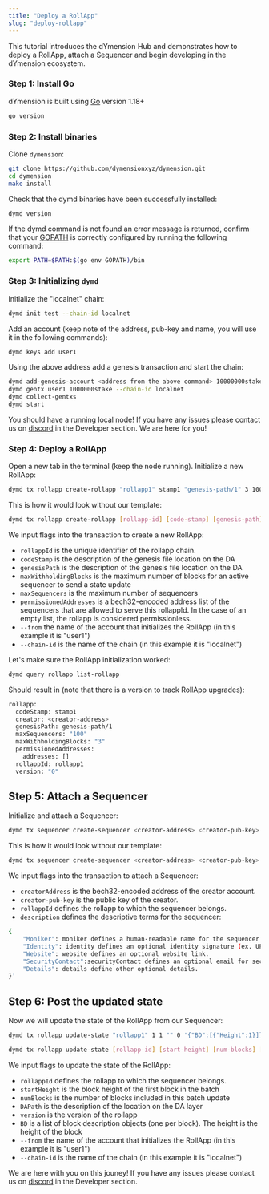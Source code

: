 ```yaml
---
title: "Deploy a RollApp"
slug: "deploy-rollapp"
---
```


This tutorial introduces the dYmension Hub and demonstrates how to deploy a RollApp, attach a Sequencer and begin developing in the dYmension ecosystem.

### Step 1: Install Go

dYmension is built using [Go](https://go.dev/doc/install) version 1.18+

```sh
go version
```

### Step 2: Install binaries

Clone `dymension`:

```sh
git clone https://github.com/dymensionxyz/dymension.git
cd dymension
make install
```

Check that the dymd binaries have been successfully installed:

```sh
dymd version
```

If the dymd command is not found an error message is returned, confirm that your [GOPATH](https://go.dev/doc/gopath_code#GOPATH) is correctly configured by running the following command:

```sh
export PATH=$PATH:$(go env GOPATH)/bin
```

### Step 3: Initializing `dymd`

Initialize the "localnet" chain:

```sh
dymd init test --chain-id localnet
```

Add an account (keep note of the address, pub-key and name, you will use it in the following commands):

```sh
dymd keys add user1
```

Using the above address add a genesis transaction and start the chain:

```sh
dymd add-genesis-account <address from the above command> 10000000stake,1000token
dymd gentx user1 1000000stake --chain-id localnet
dymd collect-gentxs
dymd start
```

You should have a running local node! If you have any issues please contact us on [discord](http://discord.gg/mvnh3YVa2W) in the Developer section. We are here for you!

### Step 4: Deploy a RollApp

Open a new tab in the terminal (keep the node running). Initialize a new RollApp:

```sh
dymd tx rollapp create-rollapp "rollapp1" stamp1 "genesis-path/1" 3 100 '{"Addresses":[]}' --from user1 --chain-id localnet
```

This is how it would look without our template:

```sh
dymd tx rollapp create-rollapp [rollapp-id] [code-stamp] [genesis-path] [max-withholding-blocks] [max-sequencers]  [permissioned-addresses] [--from] [--chain-id]
```

We input flags into the transaction to create a new RollApp:

- `rollappId` is the unique identifier of the rollapp chain.
- `codeStamp` is the description of the genesis file location on the DA
- `genesisPath` is the description of the genesis file location on the DA
- `maxWithholdingBlocks` is the maximum number of blocks for an active sequencer to send a state update
- `maxSequencers` is the maximum number of sequencers
- `permissionedAddresses` is a bech32-encoded address list of the sequencers that are allowed to serve this rollappId. In the case of an empty list, the rollapp is considered permissionless.
- `--from` the name of the account that initializes the RollApp (in this example it is "user1")
- `--chain-id` is the name of the chain (in this example it is "localnet")

Let's make sure the RollApp initialization worked:

```sh
dymd query rollapp list-rollapp
```

Should result in (note that there is a version to track RollApp upgrades):

```sh
rollapp:
  codeStamp: stamp1
  creator: <creator-address>
  genesisPath: genesis-path/1
  maxSequencers: "100"
  maxWithholdingBlocks: "3"
  permissionedAddresses:
    addresses: []
  rollappId: rollapp1
  version: "0"
```

## Step 5: Attach a Sequencer

Initialize and attach a Sequencer:

```sh
dymd tx sequencer create-sequencer <creator-address> <creator-pub-key> rollapp1 '{"Moniker":"moniker3","Identity":"","Website":"","SecurityContact":"","Details":""}' --from user1 --chain-id localnet
```

This is how it would look without our template:

```sh
dymd tx sequencer create-sequencer <creator-address> <creator-pub-key> <rollapp-id> <description> <--from> <--chain-id>
```

We input flags into the transaction to attach a Sequencer:

- `creatorAddress` is the bech32-encoded address of the creator account.
- `creator-pub-key` is the public key of the creator.
- `rollappId` defines the rollapp to which the sequencer belongs.
- `description` defines the descriptive terms for the sequencer:

```sh
{
    "Moniker": moniker defines a human-readable name for the sequencer.
    "Identity": identity defines an optional identity signature (ex. UPort or Keybase).
    "Website": website defines an optional website link.
    "SecurityContact":securityContact defines an optional email for security contact.
    "Details": details define other optional details.
}'
```

## Step 6: Post the updated state

Now we will update the state of the RollApp from our Sequencer:

```sh
dymd tx rollapp update-state "rollapp1" 1 1 "" 0 '{"BD":[{"Height":1}]}' --from user1 --chain-id localnet
```

```sh
dymd tx rollapp update-state [rollapp-id] [start-height] [num-blocks] [da-path] [version] [bds] [--from] [--chain-id]
```

We input flags to update the state of the RollApp:

- `rollappId` defines the rollapp to which the sequencer belongs.
- `startHeight` is the block height of the first block in the batch
- `numBlocks` is the number of blocks included in this batch update
- `DAPath` is the description of the location on the DA layer
- `version` is the version of the rollapp
- `BD` is a list of block description objects (one per block). The height is the height of the block
- `--from` the name of the account that initializes the RollApp (in this example it is "user1")
- `--chain-id` is the name of the chain (in this example it is "localnet")

We are here with you on this jouney! If you have any issues please contact us on [discord](http://discord.gg/mvnh3YVa2W) in the Developer section.

